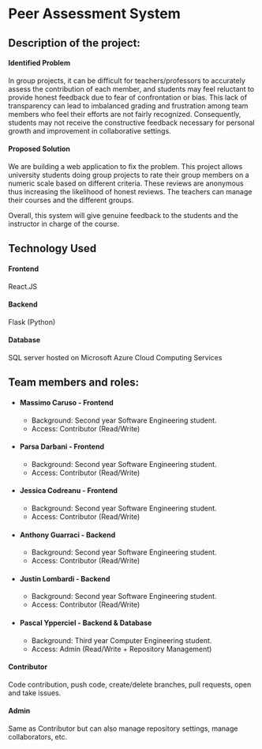 # Peer Assessment System
## Description of the project:
#### Identified Problem
In group projects, it can be difficult for teachers/professors to accurately assess the contribution of each member, and students may feel reluctant to provide honest feedback due to fear of confrontation or bias. This lack of transparency can lead to imbalanced grading and frustration among team members who feel their efforts are not fairly recognized. Consequently, students may not receive the constructive feedback necessary for personal growth and improvement in collaborative settings.

#### Proposed Solution
We are building a web application to fix the problem. This project allows university students doing group projects to rate their group members on a numeric scale based on different criteria. These reviews are anonymous thus increasing the likelihood of honest reviews. The teachers can manage their courses and the different groups. 

    
Overall, this system will give genuine feedback to the students and the instructor in charge of the course. 

## Technology Used
#### Frontend
React.JS

#### Backend
Flask (Python)

#### Database
SQL server hosted on Microsoft Azure Cloud Computing Services

## Team members and roles:
* #### Massimo Caruso   -  Frontend
  - Background: Second year Software Engineering student.
  - Access: Contributor (Read/Write)
* #### Parsa Darbani    -  Frontend
  - Background: Second year Software Engineering student.
  - Access: Contributor (Read/Write)
* #### Jessica Codreanu -  Frontend
  - Background: Second year Software Engineering student.
  - Access: Contributor (Read/Write)
* #### Anthony Guarraci -  Backend
  - Background: Second year Software Engineering student.
  - Access: Contributor (Read/Write)
* #### Justin Lombardi  -  Backend
  - Background: Second year Software Engineering student.
  - Access: Contributor (Read/Write)
* #### Pascal Ypperciel -  Backend & Database  
  - Background: Third year Computer Engineering student.
  - Access: Admin (Read/Write + Repository Management)


#### Contributor
Code contribution, push code, create/delete branches, pull requests, open and take issues.   
#### Admin
Same as Contributor but can also manage repository settings, manage collaborators, etc.

  

  

